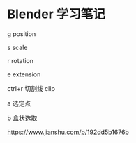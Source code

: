 # Blender 学习笔记


g position

s scale

r rotation

e extension




ctrl+r 切割线 clip

a 选定点


b 盒状选取

https://www.jianshu.com/p/192dd5b1676b